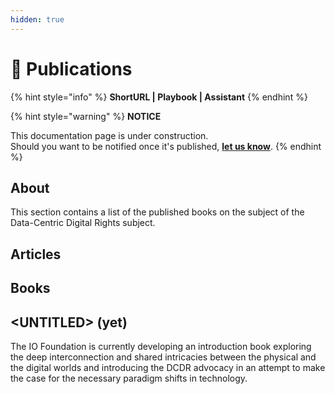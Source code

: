 ```yaml
---
hidden: true
---
```


# 📖 Publications

{% hint style="info" %}
**ShortURL | Playbook | Assistant**
{% endhint %}

{% hint style="warning" %}
**NOTICE**

This documentation page is under construction.\
Should you want to be notified once it's published, [**let us know**](https://tiof.click/TIOFTarianUpdatesService).
{% endhint %}

## About

This section contains a list of the published books on the subject of the Data-Centric Digital Rights subject.

## Articles





## Books





## \<UNTITLED> (yet)

The IO Foundation is currently developing an introduction book exploring the deep interconnection and shared intricacies between the physical and the digital worlds and introducing the DCDR advocacy in an attempt to make the case for the necessary paradigm shifts in technology.

